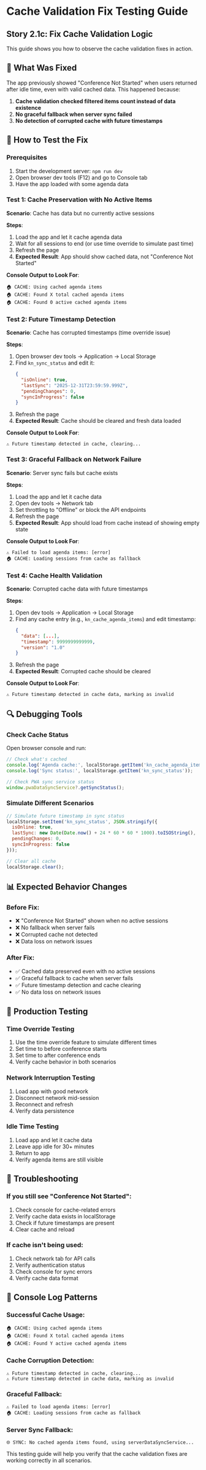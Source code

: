 # Cache Validation Fix Testing Guide
## Story 2.1c: Fix Cache Validation Logic

This guide shows you how to observe the cache validation fixes in action.

## 🎯 What Was Fixed

The app previously showed "Conference Not Started" when users returned after idle time, even with valid cached data. This happened because:

1. **Cache validation checked filtered items count instead of data existence**
2. **No graceful fallback when server sync failed**
3. **No detection of corrupted cache with future timestamps**

## 🧪 How to Test the Fix

### Prerequisites
1. Start the development server: `npm run dev`
2. Open browser dev tools (F12) and go to Console tab
3. Have the app loaded with some agenda data

### Test 1: Cache Preservation with No Active Items

**Scenario**: Cache has data but no currently active sessions

**Steps**:
1. Load the app and let it cache agenda data
2. Wait for all sessions to end (or use time override to simulate past time)
3. Refresh the page
4. **Expected Result**: App should show cached data, not "Conference Not Started"

**Console Output to Look For**:
```
🏠 CACHE: Using cached agenda items
🏠 CACHE: Found X total cached agenda items
🏠 CACHE: Found 0 active cached agenda items
```

### Test 2: Future Timestamp Detection

**Scenario**: Cache has corrupted timestamps (time override issue)

**Steps**:
1. Open browser dev tools → Application → Local Storage
2. Find `kn_sync_status` and edit it:
   ```json
   {
     "isOnline": true,
     "lastSync": "2025-12-31T23:59:59.999Z",
     "pendingChanges": 0,
     "syncInProgress": false
   }
   ```
3. Refresh the page
4. **Expected Result**: Cache should be cleared and fresh data loaded

**Console Output to Look For**:
```
⚠️ Future timestamp detected in cache, clearing...
```

### Test 3: Graceful Fallback on Network Failure

**Scenario**: Server sync fails but cache exists

**Steps**:
1. Load the app and let it cache data
2. Open dev tools → Network tab
3. Set throttling to "Offline" or block the API endpoints
4. Refresh the page
5. **Expected Result**: App should load from cache instead of showing empty state

**Console Output to Look For**:
```
⚠️ Failed to load agenda items: [error]
🏠 CACHE: Loading sessions from cache as fallback
```

### Test 4: Cache Health Validation

**Scenario**: Corrupted cache data with future timestamps

**Steps**:
1. Open dev tools → Application → Local Storage
2. Find any cache entry (e.g., `kn_cache_agenda_items`) and edit timestamp:
   ```json
   {
     "data": [...],
     "timestamp": 9999999999999,
     "version": "1.0"
   }
   ```
3. Refresh the page
4. **Expected Result**: Corrupted cache should be cleared

**Console Output to Look For**:
```
⚠️ Future timestamp detected in cache data, marking as invalid
```

## 🔍 Debugging Tools

### Check Cache Status
Open browser console and run:
```javascript
// Check what's cached
console.log('Agenda cache:', localStorage.getItem('kn_cache_agenda_items'));
console.log('Sync status:', localStorage.getItem('kn_sync_status'));

// Check PWA sync service status
window.pwaDataSyncService?.getSyncStatus();
```

### Simulate Different Scenarios
```javascript
// Simulate future timestamp in sync status
localStorage.setItem('kn_sync_status', JSON.stringify({
  isOnline: true,
  lastSync: new Date(Date.now() + 24 * 60 * 60 * 1000).toISOString(),
  pendingChanges: 0,
  syncInProgress: false
}));

// Clear all cache
localStorage.clear();
```

## 📊 Expected Behavior Changes

### Before Fix:
- ❌ "Conference Not Started" shown when no active sessions
- ❌ No fallback when server fails
- ❌ Corrupted cache not detected
- ❌ Data loss on network issues

### After Fix:
- ✅ Cached data preserved even with no active sessions
- ✅ Graceful fallback to cache when server fails
- ✅ Future timestamp detection and cache clearing
- ✅ No data loss on network issues

## 🚀 Production Testing

### Time Override Testing
1. Use the time override feature to simulate different times
2. Set time to before conference starts
3. Set time to after conference ends
4. Verify cache behavior in both scenarios

### Network Interruption Testing
1. Load app with good network
2. Disconnect network mid-session
3. Reconnect and refresh
4. Verify data persistence

### Idle Time Testing
1. Load app and let it cache data
2. Leave app idle for 30+ minutes
3. Return to app
4. Verify agenda items are still visible

## 🐛 Troubleshooting

### If you still see "Conference Not Started":
1. Check console for cache-related errors
2. Verify cache data exists in localStorage
3. Check if future timestamps are present
4. Clear cache and reload

### If cache isn't being used:
1. Check network tab for API calls
2. Verify authentication status
3. Check console for sync errors
4. Verify cache data format

## 📝 Console Log Patterns

### Successful Cache Usage:
```
🏠 CACHE: Using cached agenda items
🏠 CACHE: Found X total cached agenda items
🏠 CACHE: Found Y active cached agenda items
```

### Cache Corruption Detection:
```
⚠️ Future timestamp detected in cache, clearing...
⚠️ Future timestamp detected in cache data, marking as invalid
```

### Graceful Fallback:
```
⚠️ Failed to load agenda items: [error]
🏠 CACHE: Loading sessions from cache as fallback
```

### Server Sync Fallback:
```
🌐 SYNC: No cached agenda items found, using serverDataSyncService...
```

This testing guide will help you verify that the cache validation fixes are working correctly in all scenarios.
